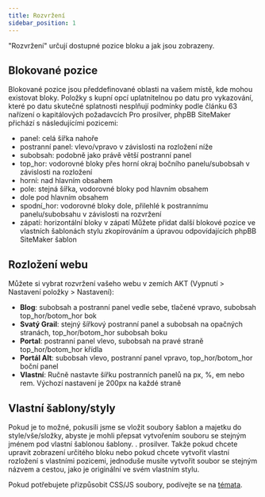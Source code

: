 ```yaml
---
title: Rozvržení
sidebar_position: 1
---
```


"Rozvržení" určují dostupné pozice bloku a jak jsou zobrazeny.

## Blokované pozice
Blokované pozice jsou předdefinované oblasti na vašem místě, kde mohou existovat bloky. Položky s kupní opcí uplatnitelnou po datu pro vykazování, které po datu skutečné splatnosti nesplňují podmínky podle článku 63 nařízení o kapitálových požadavcích Pro prosilver, phpBB SiteMaker přichází s následujícími pozicemi:
* panel: celá šířka nahoře
* postranní panel: vlevo/vpravo v závislosti na rozložení níže
* subobsah: podobně jako právě větší postranní panel
* top_hor: vodorovné bloky přes horní okraj bočního panelu/subobsah v závislosti na rozložení
* horní: nad hlavním obsahem
* pole: stejná šířka, vodorovné bloky pod hlavním obsahem
* dole pod hlavním obsahem
* spodní_hor: vodorovné bloky dole, přilehlé k postrannímu panelu/subobsahu v závislosti na rozvržení
* zápatí: horizontální bloky v zápatí Můžete přidat další blokové pozice ve vlastních šablonách stylu zkopírováním a úpravou odpovídajících phpBB SiteMaker šablon

## Rozložení webu
Můžete si vybrat rozvržení vašeho webu v zemích AKT (Vypnutí > Nastavení položky > Nastavení):
* **Blog**: subobsah a postranní panel vedle sebe, tlačené vpravo, subobsah top_hor/botom_hor bok
* **Svatý Grail**: stejný šířkový postranní panel a subobsah na opačných stranách, top_hor/botom_hor subobsah boku
* **Portal**: postranní panel vlevo, subobsah na pravé straně top_hor/botom_hor křídla
* **Portál Alt**: subobsah vlevo, postranní panel vpravo, top_hor/botom_hor boční panel
* **Vlastní**: Ručně nastavte šířku postranních panelů na px, %, em nebo rem. Výchozí nastavení je 200px na každé straně

## Vlastní šablony/styly
Pokud je to možné, pokusili jsme se vložit soubory šablon a majetku do style/vše/složky, abyste je mohli přepsat vytvořením souboru se stejným jménem pod vlastní šablonou šablony. . prosilver. Takže pokud chcete upravit zobrazení určitého bloku nebo pokud chcete vytvořit vlastní rozložení s vlastními pozicemi, jednoduše musíte vytvořit soubor se stejným názvem a cestou, jako je originální ve svém vlastním stylu.

Pokud potřebujete přizpůsobit CSS/JS soubory, podívejte se na [témata](/docs/dev/theming).